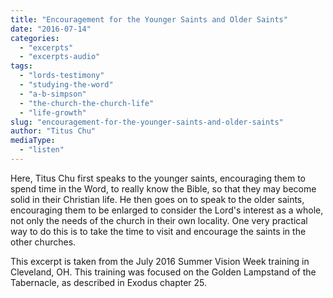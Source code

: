 ```yaml
---
title: "Encouragement for the Younger Saints and Older Saints"
date: "2016-07-14"
categories: 
  - "excerpts"
  - "excerpts-audio"
tags: 
  - "lords-testimony"
  - "studying-the-word"
  - "a-b-simpson"
  - "the-church-the-church-life"
  - "life-growth"
slug: "encouragement-for-the-younger-saints-and-older-saints"
author: "Titus Chu"
mediaType: 
  - "listen"
---
```


Here, Titus Chu first speaks to the younger saints, encouraging them to spend time in the Word, to really know the Bible, so that they may become solid in their Christian life. He then goes on to speak to the older saints, encouraging them to be enlarged to consider the Lord's interest as a whole, not only the needs of the church in their own locality. One very practical way to do this is to take the time to visit and encourage the saints in the other churches.

This excerpt is taken from the July 2016 Summer Vision Week training in Cleveland, OH. This training was focused on the Golden Lampstand of the Tabernacle, as described in Exodus chapter 25.
